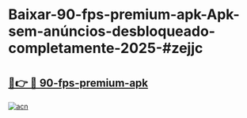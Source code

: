 # Baixar-90-fps-premium-apk-Apk-sem-anúncios-desbloqueado-completamente-2025-#zejjc

# <h2><a href="https://ainizakaria.my?title=90-fps-premium-apk&ref=24M">🔗👉 🔴 90-fps-premium-apk</a></h2>

[![acn](https://github.com/user-attachments/assets/0f9c940e-d8b0-45ae-aac7-cd30a18b3e1c)](https://ainizakaria.my?title=90-fps-premium-apk&ref=24M)

